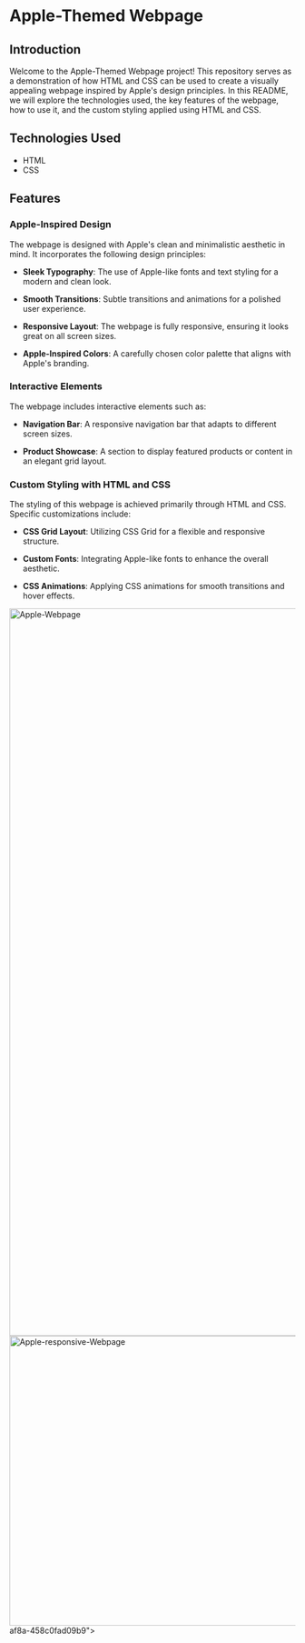 # Apple-Themed Webpage


## Introduction
Welcome to the Apple-Themed Webpage project! This repository serves as a demonstration of how HTML and CSS can be used to create a visually appealing webpage inspired by Apple's design principles. In this README, we will explore the technologies used, the key features of the webpage, how to use it, and the custom styling applied using HTML and CSS.

## Technologies Used

- HTML
- CSS

## Features

### Apple-Inspired Design

The webpage is designed with Apple's clean and minimalistic aesthetic in mind. It incorporates the following design principles:

- **Sleek Typography**: The use of Apple-like fonts and text styling for a modern and clean look.

- **Smooth Transitions**: Subtle transitions and animations for a polished user experience.

- **Responsive Layout**: The webpage is fully responsive, ensuring it looks great on all screen sizes.

- **Apple-Inspired Colors**: A carefully chosen color palette that aligns with Apple's branding.


### Interactive Elements

The webpage includes interactive elements such as:

- **Navigation Bar**: A responsive navigation bar that adapts to different screen sizes.

- **Product Showcase**: A section to display featured products or content in an elegant grid layout.


### Custom Styling with HTML and CSS

The styling of this webpage is achieved primarily through HTML and CSS. Specific customizations include:

- **CSS Grid Layout**: Utilizing CSS Grid for a flexible and responsive structure.

- **Custom Fonts**: Integrating Apple-like fonts to enhance the overall aesthetic.

- **CSS Animations**: Applying CSS animations for smooth transitions and hover effects.
<img width="1280" alt="Apple-Webpage" src="https://github.com/Hassan-318/Apple-Clone/assets/142814682/7cbd1914-7ebc-4195-959b-63d547e654b5">
<img width="510" alt="Apple-responsive-Webpage" src="https://github.com/Hassan-318/Apple-Clone/assets/142814682/412a3d7c-6038-4f17-<img width="1267" alt="Apple-webpage-2" src="https://github.com/Hassan-318/Apple-Clone/assets/142814682/0aee8932-c65a-41a7-82d4-f0218e874117">
af8a-458c0fad09b9">
